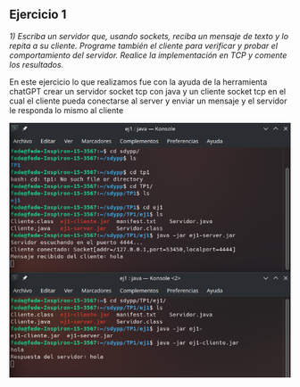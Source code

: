 ## Ejercicio 1
*1) Escriba un servidor que, usando sockets, reciba un mensaje de texto y lo repita a su cliente. Programe también el cliente para verificar y probar el comportamiento del servidor. Realice la implementación en TCP y comente los resultados.*

En este ejercicio lo que realizamos fue con la ayuda de la herramienta chatGPT 
crear un servidor socket tcp con java y un cliente socket tcp 
en el cual el cliente pueda conectarse al server y enviar un mensaje
y el servidor le responda lo mismo al cliente

![Ejemplo del funcionamiento](https://github.com/Fedesin/sdypp-Salazar-Scafati-Simone/blob/main/TP1/ej1/Screenshot_20230313_181702.png)

